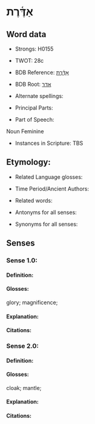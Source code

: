# אַדֶּ֫רֶת

<!-- Status: S2="NeedsEdits" -->
<!-- Lexica used for edits:   -->

## Word data

* Strongs: H0155

* TWOT: 28c

* BDB Reference: [אַדֶּ֫רֶת](rc://en/bdb/dict/a.bf.af)

* BDB Root: [אדר](rc://en/bdb/dict/a.bf.aa)

* Alternate spellings:

* Principal Parts:

* Part of Speech:

Noun Feminine

* Instances in Scripture: TBS

## Etymology:

* Related Language glosses:

* Time Period/Ancient Authors:

* Related words:

* Antonyms for all senses:

* Synonyms for all senses:

## Senses

### Sense 1.0:

#### Definition:

#### Glosses:

glory; magnificence; 

#### Explanation:

#### Citations:



### Sense 2.0:

#### Definition:

#### Glosses:

cloak; mantle; 

#### Explanation:

#### Citations:



